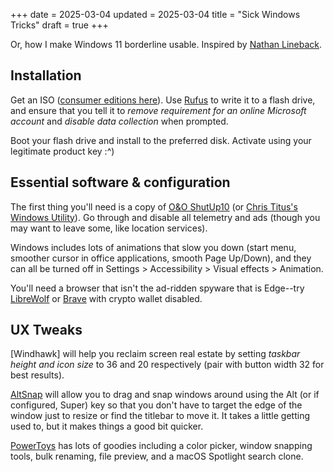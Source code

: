 +++
date = 2025-03-04
updated = 2025-03-04
title = "Sick Windows Tricks"
draft = true
+++

Or, how I make Windows 11 borderline usable. Inspired by [Nathan Lineback](http://toastytech.com/guis/indexwindows.html).

## Installation

Get an ISO ([consumer editions here](https://www.microsoft.com/software-download/windows11)). Use [Rufus](https://rufus.ie/en/) to write it to a flash drive, and ensure that you tell it to *remove requirement for an online Microsoft account* and *disable data collection* when prompted.

Boot your flash drive and install to the preferred disk. Activate using your legitimate product key :^)

## Essential software & configuration

The first thing you'll need is a copy of [O&O ShutUp10](https://www.oo-software.com/en/shutup10) (or [Chris Titus's Windows Utility](https://github.com/ChrisTitusTech/winutil)). Go through and disable all telemetry and ads (though you may want to leave some, like location services).

Windows includes lots of animations that slow you down (start menu, smoother cursor in office applications, smooth Page Up/Down), and they can all be turned off in Settings > Accessibility > Visual effects > Animation.

You'll need a browser that isn't the ad-ridden spyware that is Edge--try [LibreWolf](https://librewolf.net/) or [Brave](https://brave.com/) with crypto wallet disabled.

## UX Tweaks

[Windhawk] will help you reclaim screen real estate by setting *taskbar height and icon size* to 36 and 20 respectively (pair with button width 32 for best results).

[AltSnap](https://github.com/RamonUnch/AltSnap) will allow you to drag and snap windows around using the Alt (or if configured, Super) key so that you don't have to target the edge of the window just to resize or find the titlebar to move it. It takes a little getting used to, but it makes things a good bit quicker.

[PowerToys](https://learn.microsoft.com/en-us/windows/powertoys/) has lots of goodies including a color picker, window snapping tools, bulk renaming, file preview, and a macOS Spotlight search clone.